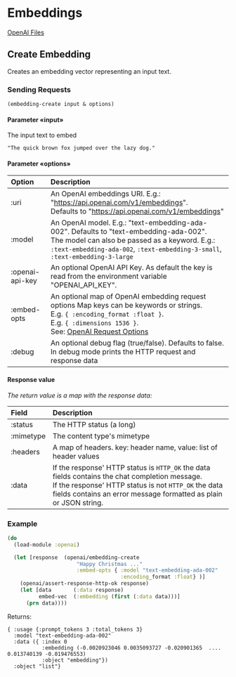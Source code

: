 # Embeddings

[OpenAI Files](https://platform.openai.com/docs/api-reference/embeddings)

## Create Embedding

Creates an embedding vector representing an input text.

### Sending Requests

`(embedding-create input & options)`

#### Parameter «input»

The input text to embed

```
"The quick brown fox jumped over the lazy dog."
```


#### Parameter «options»

| Option            | Description |
| :---              | :---        |
| :uri              | An OpenAI embeddings URI. E.g.: "https://api.openai.com/v1/embeddings". <br>Defaults  to "https://api.openai.com/v1/embeddings" |
| :model            | An OpenAI model. E.g.: "text-embedding-ada-002". Defaults to "text-embedding-ada-002". <br>The model can also be passed as a keyword. E.g.: `:text-embedding-ada-002`, `:text-embedding-3-small`, `:text-embedding-3-large`  |
| :openai-api-key   | An optional OpenAI API Key. As default the key is read from the environment variable "OPENAI_API_KEY". |
| :embed-opts       | An optional map of OpenAI embedding request options Map keys can be keywords or strings. <br>E.g. `{ :encoding_format :float }`. <br>E.g. `{ :dimensions 1536 }`. <br>See: [OpenAI Request Options](https://platform.openai.com/docs/api-reference/embeddings/create) |
| :debug            | An optional debug flag (true/false). Defaults  to false.<br>In debug mode prints the HTTP request and response data |
 
 
#### Response value

*The return value is a map with the response data:*

| Field      | Description |
| :---       | :---        |
| :status    | The HTTP status (a long)         |
| :mimetype  | The content type's mimetype      |
| :headers   | A map of headers. key: header name, value: list of header values |
| :data      | If the response' HTTP status is `HTTP_OK` the data fields contains the chat completion message.<br> If the response' HTTP status is not `HTTP_OK` the data fields contains an error message formatted as plain or JSON string. |


### Example

```clojure
(do
  (load-module :openai)

  (let [response  (openai/embedding-create 
                      "Happy Christmas ..."
                      :embed-opts { :model "text-embedding-ada-002" 
                                    :encoding_format :float} )]
    (openai/assert-response-http-ok response)
    (let [data       (:data response)
          embed-vec  (:embedding (first (:data data)))]
      (prn data))))
```

Returns:

```
{ :usage {:prompt_tokens 3 :total_tokens 3} 
  :model "text-embedding-ada-002" 
  :data ({ :index 0
           :embedding (-0.0020923046 0.0035093727 -0.020901365  ....  0.013740139 -0.019476553) 
           :object "embedding"}) 
  :object "list"}
```


